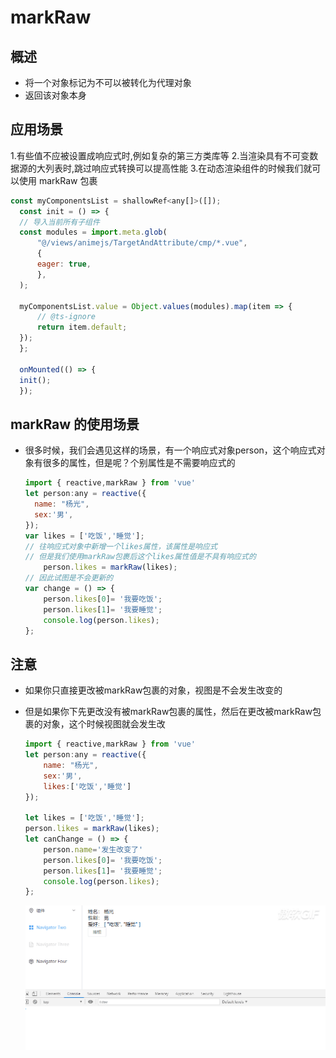 # markRaw

## 概述

+ 将一个对象标记为不可以被转化为代理对象
+ 返回该对象本身

## 应用场景

1.有些值不应被设置成响应式时,例如复杂的第三方类库等
2.当渲染具有不可变数据源的大列表时,跳过响应式转换可以提高性能
3.在动态渲染组件的时候我们就可以使用 markRaw 包裹

  ```js
  const myComponentsList = shallowRef<any[]>([]);
    const init = () => {
    // 导入当前所有子组件
    const modules = import.meta.glob(
        "@/views/animejs/TargetAndAttribute/cmp/*.vue",
        {
        eager: true,
        },
    );

    myComponentsList.value = Object.values(modules).map(item => {
        // @ts-ignore
        return item.default;
    });
    };

    onMounted(() => {
    init();
    });
  ```

## markRaw 的使用场景

+ 很多时候，我们会遇见这样的场景，有一个响应式对象person，这个响应式对象有很多的属性，但是呢？个别属性是不需要响应式的

  ```js
  import { reactive,markRaw } from 'vue'
  let person:any = reactive({
    name: "杨光",
    sex:'男',
  });
  var likes = ['吃饭','睡觉'];
  // 往响应式对象中新增一个likes属性，该属性是响应式
  // 但是我们使用markRaw包裹后这个likes属性值是不具有响应式的
      person.likes = markRaw(likes);
  // 因此试图是不会更新的
  var change = () => {
      person.likes[0]= '我要吃饭';
      person.likes[1]= '我要睡觉';
      console.log(person.likes);
  };
  ```

## 注意

+ 如果你只直接更改被markRaw包裹的对象，视图是不会发生改变的
+ 但是如果你下先更改没有被markRaw包裹的属性，然后在更改被markRaw包裹的对象，这个时候视图就会发生改

  ```js
  import { reactive,markRaw } from 'vue'
  let person:any = reactive({
      name: "杨光",
      sex:'男',
      likes:['吃饭','睡觉']
  });

  let likes = ['吃饭','睡觉'];
  person.likes = markRaw(likes);
  let canChange = () => {
      person.name='发生改变了'
      person.likes[0]= '我要吃饭';
      person.likes[1]= '我要睡觉';
      console.log(person.likes);
  };
  ```

  ![alt text](images/markRaw2.gif)

